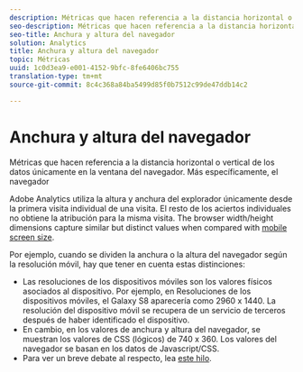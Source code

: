 ```yaml
---
description: Métricas que hacen referencia a la distancia horizontal o vertical de los datos únicamente en la ventana del navegador. Más específicamente, el navegador
seo-description: Métricas que hacen referencia a la distancia horizontal o vertical de los datos únicamente en la ventana del navegador. Más específicamente, el navegador
seo-title: Anchura y altura del navegador
solution: Analytics
title: Anchura y altura del navegador
topic: Métricas
uuid: 1c0d3ea9-e001-4152-9bfc-8fe6406bc755
translation-type: tm+mt
source-git-commit: 8c4c368a84ba5499d85f0b7512c99de47ddb14c2

---
```



# Anchura y altura del navegador

Métricas que hacen referencia a la distancia horizontal o vertical de los datos únicamente en la ventana del navegador. Más específicamente, el navegador

Adobe Analytics utiliza la altura y anchura del explorador únicamente desde la primera visita individual de una visita. El resto de los aciertos individuales no obtiene la atribución para la misma visita.
The browser width/height dimensions capture similar but distinct values when compared with [mobile screen size](/help/components/c-variables/dimensionslist/reports-mobile.md#topic_D306EA4558194488AC47A45B9C570150).

Por ejemplo, cuando se dividen la anchura o la altura del navegador según la resolución móvil, hay que tener en cuenta estas distinciones:

* Las resoluciones de los dispositivos móviles son los valores físicos asociados al dispositivo. Por ejemplo, en Resoluciones de los dispositivos móviles, el Galaxy S8 aparecería como 2960 x 1440. La resolución del dispositivo móvil se recupera de un servicio de terceros después de haber identificado el dispositivo.
* En cambio, en los valores de anchura y altura del navegador, se muestran los valores de CSS (lógicos) de 740 x 360. Los valores del navegador se basan en los datos de Javascript/CSS.
* Para ver un breve debate al respecto, lea [este hilo](https://stackoverflow.com/questions/8785643/what-exactly-is-device-pixel-ratio).

